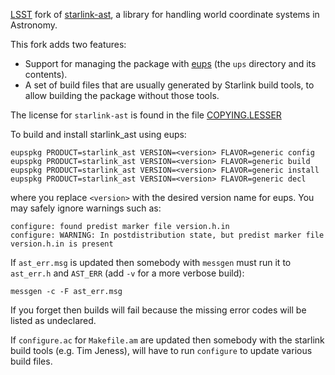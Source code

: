 [LSST](https://www.lsst.org) fork of [starlink-ast](https://github.com/Starlink/ast),
a library for handling world coordinate systems in Astronomy.

This fork adds two features:
- Support for managing the package with [eups](https://github.com/RobertLuptonTheGood/eups)
(the `ups` directory and its contents).
- A set of build files that are usually generated by Starlink build tools, to allow building the package
without those tools.

The license for `starlink-ast` is found in the file [COPYING.LESSER](./COPYING.LESSER)


To build and install starlink_ast using eups:

    eupspkg PRODUCT=starlink_ast VERSION=<version> FLAVOR=generic config
    eupspkg PRODUCT=starlink_ast VERSION=<version> FLAVOR=generic build
    eupspkg PRODUCT=starlink_ast VERSION=<version> FLAVOR=generic install
    eupspkg PRODUCT=starlink_ast VERSION=<version> FLAVOR=generic decl

where you replace `<version>` with the desired version name for eups.
You may safely ignore warnings such as:

    configure: found predist marker file version.h.in
    configure: WARNING: In postdistribution state, but predist marker file version.h.in is present



If `ast_err.msg` is updated then somebody with `messgen` must run it to `ast_err.h` and `AST_ERR` (add `-v` for a more verbose build):

    messgen -c -F ast_err.msg

If you forget then builds will fail because the missing error codes will be listed as undeclared.


If `configure.ac` for `Makefile.am` are updated then somebody with the starlink build tools (e.g. Tim Jeness), will have to run `configure` to update various build files.
